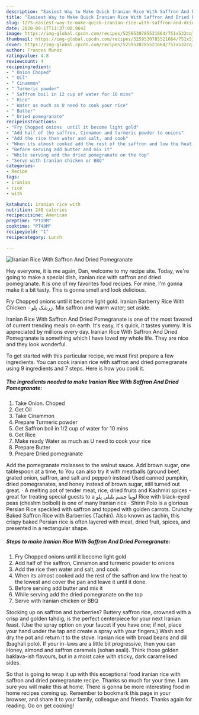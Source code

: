 ```yaml
---
description: "Easiest Way to Make Quick Iranian Rice With Saffron And Dried Pomegranate"
title: "Easiest Way to Make Quick Iranian Rice With Saffron And Dried Pomegranate"
slug: 1275-easiest-way-to-make-quick-iranian-rice-with-saffron-and-dried-pomegranate
date: 2020-09-17T11:37:00.964Z
image: https://img-global.cpcdn.com/recipes/5259530785521664/751x532cq70/iranian-rice-with-saffron-and-dried-pomegranate-recipe-main-photo.jpg
thumbnail: https://img-global.cpcdn.com/recipes/5259530785521664/751x532cq70/iranian-rice-with-saffron-and-dried-pomegranate-recipe-main-photo.jpg
cover: https://img-global.cpcdn.com/recipes/5259530785521664/751x532cq70/iranian-rice-with-saffron-and-dried-pomegranate-recipe-main-photo.jpg
author: Frances Munoz
ratingvalue: 4.8
reviewcount: 4
recipeingredient:
- " Onion Choped"
- " Oil"
- " Cinammon"
- " Turmeric powder"
- " Saffron boil in 12 cup of water for 10 mins"
- " Rice"
- " Water as much as U need to cook your rice"
- " Butter"
- " Dried pomegranate"
recipeinstructions:
- "Fry Chopped onions  until it become light gold"
- "Add half of the saffron, Cinnamon and turmeric powder to onions"
- "Add the rice then water and salt, and cook"
- "When its almost cooked add the rest of the saffron and low the heat to the lowest and cover the pan and leave it until it done."
- "Before serving add butter and mix it"
- "While serving add the dried pomegranate on the top"
- "Serve with Iranian chicken or BBQ"
categories:
- Recipe
tags:
- iranian
- rice
- with

katakunci: iranian rice with 
nutrition: 248 calories
recipecuisine: American
preptime: "PT19M"
cooktime: "PT48M"
recipeyield: "1"
recipecategory: Lunch

---
```



![Iranian Rice With Saffron And Dried Pomegranate](https://img-global.cpcdn.com/recipes/5259530785521664/751x532cq70/iranian-rice-with-saffron-and-dried-pomegranate-recipe-main-photo.jpg)

Hey everyone, it is me again, Dan, welcome to my recipe site. Today, we're going to make a special dish, iranian rice with saffron and dried pomegranate. It is one of my favorites food recipes. For mine, I'm gonna make it a bit tasty. This is gonna smell and look delicious.

Fry Chopped onions until it become light gold. Iranian Barberry Rice With Chicken - زرشک پلو. Mix saffron and warm water; set aside.

Iranian Rice With Saffron And Dried Pomegranate is one of the most favored of current trending meals on earth. It's easy, it's quick, it tastes yummy. It is appreciated by millions every day. Iranian Rice With Saffron And Dried Pomegranate is something which I have loved my whole life. They are nice and they look wonderful.


To get started with this particular recipe, we must first prepare a few ingredients. You can cook iranian rice with saffron and dried pomegranate using 9 ingredients and 7 steps. Here is how you cook it.

<!--inarticleads1-->

##### The ingredients needed to make Iranian Rice With Saffron And Dried Pomegranate:

1. Take  Onion. Choped
1. Get  Oil
1. Take  Cinammon
1. Prepare  Turmeric powder
1. Get  Saffron boil in 1/2 cup of water for 10 mins
1. Get  Rice
1. Make ready  Water as much as U need to cook your rice
1. Prepare  Butter
1. Prepare  Dried pomegranate


Add the pomegranate molasses to the walnut sauce. Add brown sugar, one tablespoon at a time, to You can also try it with meatballs (ground beef, grated onion, saffron, and salt and pepper) instead Used canned pumpkin, dried pomegranates, and honey instead of brown sugar, still turned out great. · A melting pot of tender meat, rice, dried fruits and Kashmiri spices - great for treating special guests to a لوبیا چشم بلبلی پلو Rice with black-eyed peas (cheshm bolboli) is one of many Iranian rice · Shirin Polo is a glorious Persian Rice speckled with saffron and topped with golden carrots. Crunchy Baked Saffron Rice with Barberries (Tachin). Also known as tachin, this crispy baked Persian rice is often layered with meat, dried fruit, spices, and presented in a rectangular shape. 

<!--inarticleads2-->

##### Steps to make Iranian Rice With Saffron And Dried Pomegranate:

1. Fry Chopped onions  until it become light gold
1. Add half of the saffron, Cinnamon and turmeric powder to onions
1. Add the rice then water and salt, and cook
1. When its almost cooked add the rest of the saffron and low the heat to the lowest and cover the pan and leave it until it done.
1. Before serving add butter and mix it
1. While serving add the dried pomegranate on the top
1. Serve with Iranian chicken or BBQ


Stocking up on saffron and barberries? Buttery saffron rice, crowned with a crisp and golden tahdig, is the perfect centerpiece for your next Iranian feast. (Use the spray option on your faucet if you have one; if not, place your hand under the tap and create a spray with your fingers.) Wash and dry the pot and return it to the stove. Iranian rice with broad beans and dill (baghali polo). If your in-laws are a little bit progressive, then you can Honey, almond and saffron caramels (sohan asali). Think those golden baklava-ish flavours, but in a moist cake with sticky, dark caramelised sides. 

So that is going to wrap it up with this exceptional food iranian rice with saffron and dried pomegranate recipe. Thanks so much for your time. I am sure you will make this at home. There is gonna be more interesting food in home recipes coming up. Remember to bookmark this page in your browser, and share it to your family, colleague and friends. Thanks again for reading. Go on get cooking!
